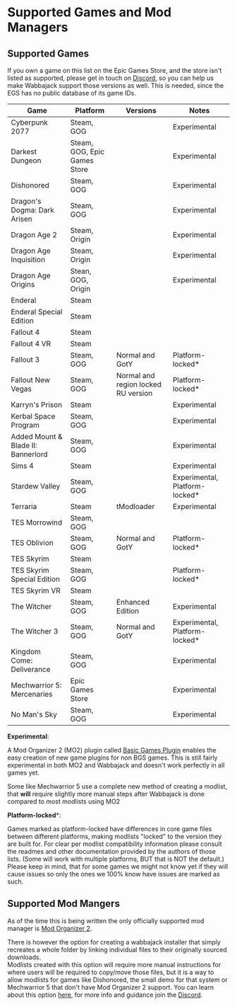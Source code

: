 # Supported Games and Mod Managers

## Supported Games

If you own a game on this list on the Epic Games Store, and the store isn't listed as supported, please get in touch on [Discord](https://discord.gg/wabbajack), so you can help us make Wabbajack support those versions as well.
This is needed, since the EGS has no public database of its game IDs.

| Game                               | Platform                     | Versions                            | Notes                          |
|------------------------------------|------------------------------|-------------------------------------|--------------------------------|
| Cyberpunk 2077                     | Steam, GOG                   |                                     | Experimental                   |
| Darkest Dungeon                    | Steam, GOG, Epic Games Store |                                     | Experimental                   |
| Dishonored                         | Steam, GOG                   |                                     | Experimental                   |
| Dragon's Dogma: Dark Arisen        | Steam, GOG                   |                                     | Experimental                   |
| Dragon Age 2                       | Steam, Origin                |                                     | Experimental                   |
| Dragon Age Inquisition             | Steam, Origin                |                                     | Experimental                   |
| Dragon Age Origins                 | Stean, GOG, Origin           |                                     | Experimental                   |
| Enderal                            | Steam                        |                                     |                                |
| Enderal Special Edition            | Steam                        |                                     |                                |
| Fallout 4                          | Steam                        |                                     |                                |
| Fallout 4 VR                       | Steam                        |                                     |                                |
| Fallout 3                          | Steam, GOG                   | Normal and GotY                     | Platform-locked*               |
| Fallout New Vegas                  | Steam, GOG                   | Normal and region locked RU version | Platform-locked*               |
| Karryn's Prison                    | Steam                        |                                     | Experimental                   |
| Kerbal Space Program               | Steam, GOG                   |                                     | Experimental                   |
| Added Mount & Blade II: Bannerlord | Steam, GOG                   |                                     | Experimental                   |
| Sims 4                             | Steam                        |                                     | Experimental                   |
| Stardew Valley                     | Steam, GOG                   |                                     | Experimental, Platform-locked* |
| Terraria                           | Steam                        | tModloader                          | Experimental                   |
| TES Morrowind                      | Steam, GOG                   |                                     |                                |
| TES Oblivion                       | Steam, GOG                   | Normal and GotY                     | Platform-locked*               |
| TES Skyrim                         | Steam                        |                                     |                                |
| TES Skyrim Special Edition         | Steam, GOG                   |                                     | Platform-locked*               |
| TES Skyrim VR                      | Steam                        |                                     |                                |
| The Witcher                        | Steam, GOG                   | Enhanced Edition                    | Experimental                   |
| The Witcher 3                      | Steam, GOG                   | Normal and GotY                     | Experimental, Platform-locked* |
| Kingdom Come: Deliverance          | Steam, GOG                   |                                     | Experimental                   |
| Mechwarrior 5: Mercenaries         | Epic Games Store             |                                     | Experimental                   |
| No Man's Sky                       | Steam, GOG                   |                                     | Experimental                   |

**Experimental**:

A Mod Organizer 2 (MO2) plugin called [Basic Games Plugin](https://github.com/ModOrganizer2/modorganizer-basic_games) enables the easy creation of new game plugins for non BGS games. This is still fairly experimental in both MO2 and Wabbajack and doesn't work perfectly in all games yet.

Some like Mechwarrior 5 use a complete new method of creating a modlist, that **will**
require slightly more manual steps after Wabbajack is done compared to most modlists using MO2

**Platform-locked***:

Games marked as platform-locked have differences in core game files between different platforms, making modlists "locked" to the version they are built for.
For clear per modlist compatibility information please consult the readmes and other documentation provided by the authors of those lists. (Some will work with multiple platforms, BUT that is NOT the default.) Please keep in mind, that for some games we might not know yet if they will cause issues so only the ones we 100% know have issues are marked as such.

## Supported Mod Mangers

As of the time this is being written the only officially supported mod manager is [Mod Organizer 2](https://github.com/ModOrganizer2/modorganizer/releases).

There is however the option for creating a wabbajack installer that simply recreates a whole folder by linking individual files to their originally sourced downloads.  
Modlists created with this option will require more manual instructions for where users will be required to copy/move those files, but it is a way to allow modlists for games like Dishonored, the small demo for that system or Mechwarrior 5 that don't have Mod Organizer 2 support. You can learn about this option [here](nat), for more info and guidance join the [Discord](https://discord.gg/wabbajack).
